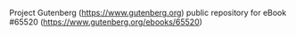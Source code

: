 Project Gutenberg (https://www.gutenberg.org) public repository for
eBook #65520 (https://www.gutenberg.org/ebooks/65520)
